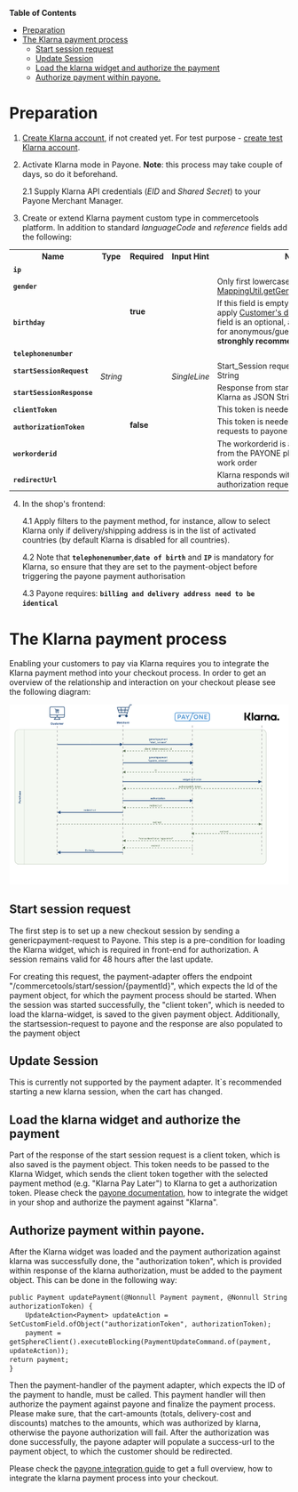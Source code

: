 <!-- START doctoc generated TOC please keep comment here to allow auto update -->
<!-- DON'T EDIT THIS SECTION, INSTEAD RE-RUN doctoc TO UPDATE -->
**Table of Contents** 

- [Preparation](#preparation)
- [The Klarna payment process](#the-klarna-payment-process)
  - [Start session request](#start-session-request)
  - [Update Session](#update-session)
  - [Load the klarna widget and authorize the payment](#load-the-klarna-widget-and-authorize-the-payment)
  - [Authorize payment within payone.](#authorize-payment-within-payone)

<!-- END doctoc generated TOC please keep comment here to allow auto update -->

# Preparation

  1. [Create Klarna account](https://klarna.com/buy-klarna/our-services/klarna-account), if not created yet.
     For test purpose - [create test Klarna account](https://developers.klarna.com/en/de/kpm/apply-for-test-account).
  
  2. Activate Klarna mode in Payone. **Note**: this process may take couple of days, so do it beforehand.
     
     2.1 Supply Klarna API credentials (_EID_ and _Shared Secret_) to your Payone Merchant Manager.
  
  3. Create or extend Klarna payment custom type in commercetools platform. In addition to standard _languageCode_ and _reference_
     fields add the following:

  <table>
   <tr>
      <th>Name</th>
      <th>Type</th>
      <th>Required</th>
      <th>Input Hint</th>
      <th>Notes</th>
   </tr>
   <tr>
      <td><b><code>ip</code></b></td>
      <td rowspan="10"><i>String</i></td>
      <td rowspan="4"><b>true</b></td>
      <td rowspan="10"><i>SingleLine</i></td>
      <td></td>
   </tr>
   <tr>
      <td><b><code>gender</code></b></td>
      <td>Only first lowercase character is used, see <a href="/blob/master/service/src/main/java/com/commercetools/pspadapter/payone/mapping/MappingUtil.java#L181-L181">MappingUtil.getGenderFromPaymentCart()</a></td>
   </tr>
   <tr>
      <td><b><code>birthday</code></b></td>
      <td>If this field is empty - the service will try to apply <a href="http://dev.commercetools.com/http-api-projects-customers.html#customer">Customer's dateOfBirth</a>, 
         but this field is an optional, also it is not available for anonymous/guest checkout. 
         <b>Thus we stronghly recommend to set this field.</b>
      </td>
   </tr>
   <tr>
      <td><b><code>telephonenumber</code></b></td>
      <td></td>
   </tr>
   <tr>
      <td><b><code>startSessionRequest</code></b></td>
      <td rowspan="6"><b>false</b></td>
      <td>Start_Session request to Klarna as JSON String
      </td>
   </tr>
   <tr>
      <td><b><code>startSessionResponse</code></b></td>
      <td>Response from start_Session request to Klarna as JSON String</td>
   </tr>
   <tr>
      <td><b><code>clientToken</code></b></td>
      <td>This token is needed to load klarna widget</td>
   </tr>
   <tr>
      <td><b><code>authorizationToken</code></b></td>
       <td>This token is needed to send authorization requests to payone</td>
   </tr>
   <tr>
      <td><b><code>workorderid</code></b></td>
      <td>The workorderid is a technical id returned from the PAYONE platform to identify a work order</td>
   </tr>
  <tr>
      <td><b><code>redirectUrl</code></b></td>
      <td>Klarna responds with redirectUrl on pre-authorization request</td>
   </tr>
</table>
     
  4. In the shop's frontend:
     
     4.1 Apply filters to the payment method, for instance, allow to select Klarna only if delivery/shipping address is
     in the list of activated countries (by default Klarna is disabled for all countries).
     
     4.2 Note that **`telephonenumber`**,**`date of birth`** and **`IP`** is mandatory for Klarna, so ensure that they 
     are set to the payment-object before triggering the payone payment authorisation
     
     4.3 Payone requires: **`billing and delivery address need to be identical`**
     
# The Klarna payment process

Enabling your customers to pay via Klarna requires you to integrate the Klarna payment method into your checkout process.
In order to get an overview of the relationship and interaction on your checkout please see the following diagram:

![](klarna-checkout-diagramm.png)
## Start session request

The first step is to set up a new checkout session by sending a genericpayment-request to Payone. This step is a 
pre-condition for loading the Klarna widget, which is required in front-end for authorization. A session remains valid for 48 hours after the last update.

For creating this request, the payment-adapter offers the endpoint "/commercetools/start/session/{paymentId}", which expects 
the Id of the payment object, for which the payment process should be started. When the session was started 
successfully,  the "client token", which is needed to load the klarna-widget, is saved to the given payment object. 
Additionally, the startsession-request to payone and the response are also populated to the payment object

## Update Session

This is currently not supported by the payment adapter. It`s recommended starting a new klarna session, when the 
cart has changed.

##  Load the klarna widget and authorize the payment

Part of the response of the start session request is a client token, which is also saved is the payment object. This 
token needs to be passed to the Klarna Widget, which sends the client token together with the selected payment method (e.g. "Klarna Pay Later") 
to Klarna to get a authorization token. Please check the [payone documentation](https://docs.payone.com/display/public/PLATFORM/Special+remarks+-+Klarna+Payments#SpecialremarksKlarnaPayments-widget), how to integrate 
the widget in your shop and authorize the payment against "Klarna".

## Authorize payment within payone.

After the Klarna widget was loaded and the payment authorization against klarna was successfully done, the 
"authorization token", which is provided within response of the klarna authorization, must be added to the payment 
object. This can be done in the following way:

```
public Payment updatePayment(@Nonnull Payment payment, @Nonnull String authorizationToken) {
    UpdateAction<Payment> updateAction = SetCustomField.ofObject("authorizationToken", authorizationToken);
    payment = getSphereClient().executeBlocking(PaymentUpdateCommand.of(payment, updateAction));
return payment;
}
```

Then the payment-handler of the payment adapter, which expects the ID of the payment to handle, must be called. This payment 
handler will then authorize the payment against payone and finalize the payment process. Please make sure, that the 
cart-amounts (totals, delivery-cost and discounts) matches to the amounts, which was authorized by klarna, otherwise 
the payone authorization will fail. After the authorization was done successfully, the payone adapter will populate 
a success-url to the payment object, to which the customer should be redirected.

Please check the  [payone integration guide](https://docs.payone.com/display/public/PLATFORM/Special+remarks+-+Klarna+Payments) to get a full overview, how to integrate the klarna 
payment process into your checkout.

